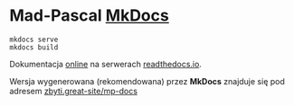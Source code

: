 # Mad-Pascal [MkDocs](https://www.mkdocs.org/)

```
mkdocs serve
mkdocs build
```

Dokumentacja [online](https://mad-pascal.readthedocs.io/) na serwerach [readthedocs.io](https://readthedocs.org/).

Wersja wygenerowana (rekomendowana) przez **MkDocs** znajduje się pod adresem [zbyti.great-site/mp-docs](http://zbyti.great-site.net/mp-docs/)
